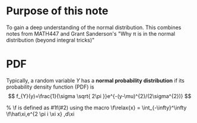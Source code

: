 # Purpose of this note
To gain a deep understanding of the normal distribution. This combines notes from MATH447 and Grant Sanderson's "Why π is in the normal distribution (beyond integral tricks)"

# PDF
Typically, a random variable $Y$ has a **normal probability distribution** if its probability density function (PDF) is
$$
f_{Y}(y)=\frac{1}{\sigma \sqrt{ 2\pi }}e^{-(y-\mu)^{2}/(2\sigma^{2})}
$$

% \f is defined as #1f(#2) using the macro
\f\relax{x} = \int_{-\infty}^\infty
    \f\hat\xi\,e^{2 \pi i \xi x}
    \,d\xi
 